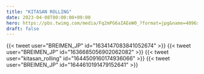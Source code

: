```yaml
---
title: "KITASAN ROLLING"
date: 2023-04-08T00:00:00+09:00
hero: https://pbs.twimg.com/media/Fq2mPG6aIAEeW0_?format=jpg&name=4096x4096
draft: false
---
```


{{< tweet user="BREIMEN_JP" id="1634147083841052674" >}}
{{< tweet user="BREIMEN_JP" id="1636685056902062082" >}}
{{< tweet user="kitasan_rolling" id="1644509160174936066" >}}
{{< tweet user="BREIMEN_JP" id="1644610191479152641" >}}
